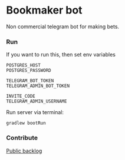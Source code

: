 # Bookmaker bot

Non commercial telegram bot for making bets.

### Run
If you want to run this, then set env variables
```
POSTGRES_HOST
POSTGRES_PASSWORD

TELEGRAM_BOT_TOKEN
TELEGRAM_ADMIN_BOT_TOKEN

INVITE_CODE
TELEGRAM_ADMIN_USERNAME
```

Run server via terminal:
```shell script
gradlew bootRun
```

### Contribute
[Public backlog](https://github.com/sononio/bookmakerbot)
